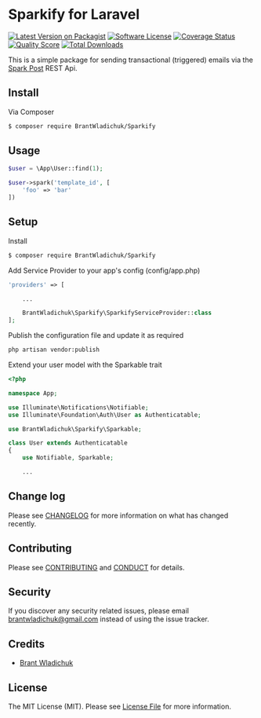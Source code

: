 # Sparkify for Laravel

[![Latest Version on Packagist][ico-version]][link-packagist]
[![Software License][ico-license]](LICENSE.md)
[![Coverage Status][ico-scrutinizer]][link-scrutinizer]
[![Quality Score][ico-code-quality]][link-code-quality]
[![Total Downloads][ico-downloads]][link-downloads]

This is a simple package for sending transactional (triggered) emails via the [Spark Post](https://www.sparkpost.com/) REST Api.

## Install

Via Composer

``` bash
$ composer require BrantWladichuk/Sparkify
```

## Usage

``` php
$user = \App\User::find(1);

$user->spark('template_id', [
    'foo' => 'bar'
])
```

## Setup

Install
``` bash
$ composer require BrantWladichuk/Sparkify
```

Add Service Provider to your app's config (config/app.php)

``` php
'providers' => [

    ...

    BrantWladichuk\Sparkify\SparkifyServiceProvider::class
];
```

Publish the configuration file and update it as required
``` bash
php artisan vendor:publish
```

Extend your user model with the Sparkable trait
``` php
<?php

namespace App;

use Illuminate\Notifications\Notifiable;
use Illuminate\Foundation\Auth\User as Authenticatable;

use BrantWladichuk\Sparkify\Sparkable;

class User extends Authenticatable
{
    use Notifiable, Sparkable;

    ...
```

## Change log

Please see [CHANGELOG](CHANGELOG.md) for more information on what has changed recently.


## Contributing

Please see [CONTRIBUTING](CONTRIBUTING.md) and [CONDUCT](CONDUCT.md) for details.

## Security

If you discover any security related issues, please email brantwladichuk@gmail.com instead of using the issue tracker.

## Credits

- [Brant Wladichuk](https://github.com/BrantWladichuk)

## License

The MIT License (MIT). Please see [License File](LICENSE.md) for more information.

[ico-version]: https://img.shields.io/packagist/v/BrantWladichuk/Sparkify.svg?style=flat-square
[ico-license]: https://img.shields.io/badge/license-MIT-brightgreen.svg?style=flat-square
[ico-scrutinizer]: https://img.shields.io/scrutinizer/coverage/g/BrantWladichuk/Sparkify.svg?style=flat-square
[ico-code-quality]: https://img.shields.io/scrutinizer/g/BrantWladichuk/Sparkify.svg?style=flat-square
[ico-downloads]: https://img.shields.io/packagist/dt/BrantWladichuk/Sparkify.svg?style=flat-square

[link-packagist]: https://packagist.org/packages/BrantWladichuk/Sparkify
[link-scrutinizer]: https://scrutinizer-ci.com/g/BrantWladichuk/Sparkify/code-structure
[link-code-quality]: https://scrutinizer-ci.com/g/BrantWladichuk/Sparkify
[link-downloads]: https://packagist.org/packages/BrantWladichuk/Sparkify
[link-author]: https://github.com/BrantWladichuk
